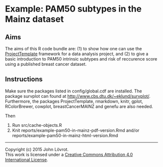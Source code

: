 Example: PAM50 subtypes in the Mainz dataset
============================================

Aims
----

The aims of this R code bundle are: (1) to show how one can use the [ProjectTemplate](http://projecttemplate.net/) framework for a data analysis project, and (2) to give a basic introduction to PAM50 intrinsic subtypes and risk of reccurence score using a published breast cancer dataset.

Instructions
------------

Make sure the packages listed in config/global.cdf are installed. The package survplot can found at http://www.cbs.dtu.dk/~eklund/survplot/. Furthermore, the packages ProjectTemplate, rmarkdown, knitr, gplot, RColorBrewer, cowplot, breastCancerMAINZ and genefu are also needed.

Then

1. Run src/cache-objects.R
2. Knit reports/example-pam50-in-mainz-pdf-version.Rmd and/or  
   reports/example-pam50-in-mainz-html-version.Rmd

- - -

Copyright (c) 2015 John Lövrot.  
This work is licensed under a [Creative Commons Attribution 4.0 International License](http://creativecommons.org/licenses/by/4.0/).
